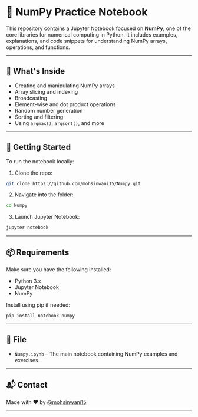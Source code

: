 # 🧮 NumPy Practice Notebook

This repository contains a Jupyter Notebook focused on **NumPy**, one of the core libraries for numerical computing in Python. It includes examples, explanations, and code snippets for understanding NumPy arrays, operations, and functions.

---

## 📘 What's Inside

- Creating and manipulating NumPy arrays
- Array slicing and indexing
- Broadcasting
- Element-wise and dot product operations
- Random number generation
- Sorting and filtering
- Using `argmax()`, `argsort()`, and more

---

## 🚀 Getting Started

To run the notebook locally:

1. Clone the repo:

```bash
git clone https://github.com/mohsinwani15/Numpy.git
```

2. Navigate into the folder:

```bash
cd Numpy
```

3. Launch Jupyter Notebook:

```bash
jupyter notebook
```

---

## 📦 Requirements

Make sure you have the following installed:

- Python 3.x
- Jupyter Notebook
- NumPy

Install using pip if needed:

```bash
pip install notebook numpy
```

---

## 📄 File

- `Numpy.ipynb` – The main notebook containing NumPy examples and exercises.

---

## 📬 Contact

Made with ❤️ by [@mohsinwani15](https://github.com/mohsinwani15)

---
